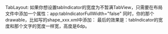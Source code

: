TabLayout:
如果你想设置tabIndicator的宽度为不暂满TabView，只需要在布局文件中添加一个属性：app:tabIndicatorFullWidth="false"
同时，你的那个drawable，比如写的shape_xxx.xml中添加：
<size android:height="6dp"/>
最后的效果是：tabIndicator的宽度和那个文字的宽度一样宽，高度是6dp。